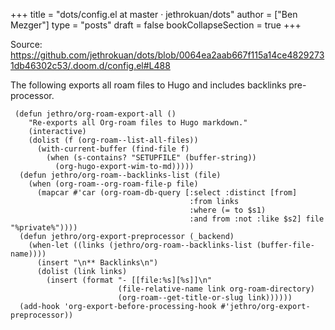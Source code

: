 +++
title = "dots/config.el at master · jethrokuan/dots"
author = ["Ben Mezger"]
type = "posts"
draft = false
bookCollapseSection = true
+++

Source: <https://github.com/jethrokuan/dots/blob/0064ea2aab667f115a14ce48292731db46302c53/.doom.d/config.el#L488>

The following exports all roam files to Hugo and includes backlinks
pre-processor.

```emacs-lisp
 (defun jethro/org-roam-export-all ()
    "Re-exports all Org-roam files to Hugo markdown."
    (interactive)
    (dolist (f (org-roam--list-all-files))
      (with-current-buffer (find-file f)
        (when (s-contains? "SETUPFILE" (buffer-string))
          (org-hugo-export-wim-to-md)))))
  (defun jethro/org-roam--backlinks-list (file)
    (when (org-roam--org-roam-file-p file)
      (mapcar #'car (org-roam-db-query [:select :distinct [from]
                                        :from links
                                        :where (= to $s1)
                                        :and from :not :like $s2] file "%private%"))))
  (defun jethro/org-export-preprocessor (_backend)
    (when-let ((links (jethro/org-roam--backlinks-list (buffer-file-name))))
      (insert "\n** Backlinks\n")
      (dolist (link links)
        (insert (format "- [[file:%s][%s]]\n"
                        (file-relative-name link org-roam-directory)
                        (org-roam--get-title-or-slug link))))))
  (add-hook 'org-export-before-processing-hook #'jethro/org-export-preprocessor))
```
